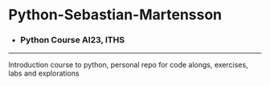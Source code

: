 # Python-Sebastian-Martensson

* ### Python Course AI23, ITHS
---

Introduction course to python, personal repo for code alongs, exercises, labs and explorations
